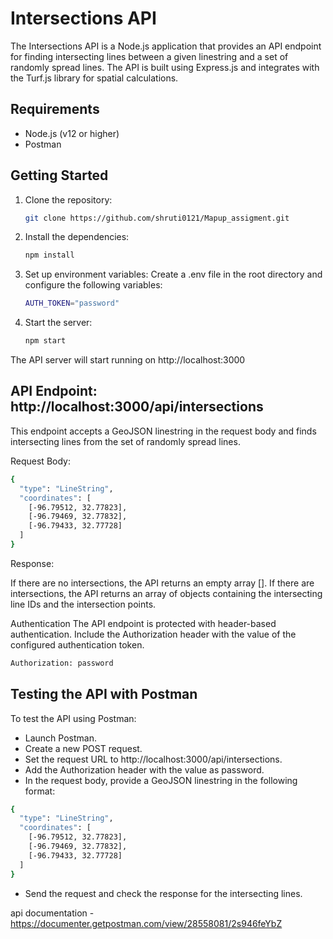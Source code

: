 # Intersections API

The Intersections API is a Node.js application that provides an API endpoint for finding intersecting lines between a given linestring and a set of randomly spread lines. The API is built using Express.js and integrates with the Turf.js library for spatial calculations.

## Requirements

- Node.js (v12 or higher)
- Postman

## Getting Started

1. Clone the repository:
   ```bash
   git clone https://github.com/shruti0121/Mapup_assigment.git
   ```
2. Install the dependencies:
   ```bash
   npm install
   ```
4. Set up environment variables:
   Create a .env file in the root directory and configure the following variables:
   ```bash
   AUTH_TOKEN="password"
   ```
6. Start the server:
   ```bash
   npm start
   ```
  The API server will start running on http://localhost:3000

## API Endpoint: http://localhost:3000/api/intersections
This endpoint accepts a GeoJSON linestring in the request body and finds intersecting lines from the set of randomly spread lines.

Request Body:
  ```bash
  {
    "type": "LineString",
    "coordinates": [
      [-96.79512, 32.77823],
      [-96.79469, 32.77832],
      [-96.79433, 32.77728]
    ]
  }
  ```
Response:

If there are no intersections, the API returns an empty array [].
If there are intersections, the API returns an array of objects containing the intersecting line IDs and the intersection points.

Authentication
The API endpoint is protected with header-based authentication. Include the Authorization header with the value of the configured authentication token.

```bash
Authorization: password
```

## Testing the API with Postman
To test the API using Postman:
- Launch Postman.
- Create a new POST request.
- Set the request URL to http://localhost:3000/api/intersections.
- Add the Authorization header with the value as password.
- In the request body, provide a GeoJSON linestring in the following format:
```bash
{
  "type": "LineString",
  "coordinates": [
    [-96.79512, 32.77823],
    [-96.79469, 32.77832],
    [-96.79433, 32.77728]
  ]
}
```
- Send the request and check the response for the intersecting lines. 


api documentation - https://documenter.getpostman.com/view/28558081/2s946feYbZ
